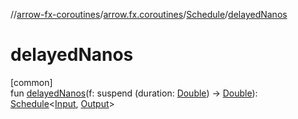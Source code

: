 //[arrow-fx-coroutines](../../../index.md)/[arrow.fx.coroutines](../index.md)/[Schedule](index.md)/[delayedNanos](delayed-nanos.md)

# delayedNanos

[common]\
fun [delayedNanos](delayed-nanos.md)(f: suspend (duration: [Double](https://kotlinlang.org/api/latest/jvm/stdlib/kotlin/-double/index.html)) -&gt; [Double](https://kotlinlang.org/api/latest/jvm/stdlib/kotlin/-double/index.html)): [Schedule](index.md)&lt;[Input](index.md), [Output](index.md)&gt;

